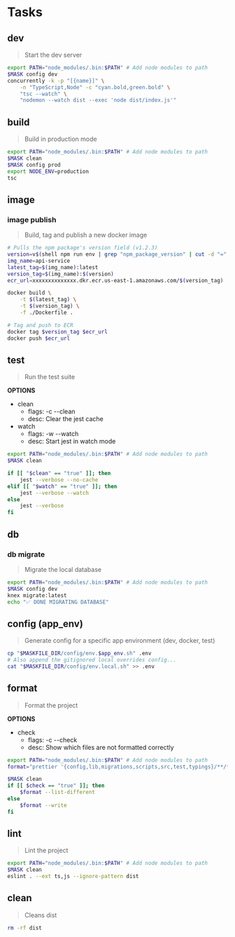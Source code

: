 # Tasks





## dev
> Start the dev server

~~~sh
export PATH="node_modules/.bin:$PATH" # Add node modules to path
$MASK config dev
concurrently -k -p "[{name}]" \
    -n "TypeScript,Node" -c "cyan.bold,green.bold" \
    "tsc --watch" \
    "nodemon --watch dist --exec 'node dist/index.js'"
~~~





## build
> Build in production mode

~~~sh
export PATH="node_modules/.bin:$PATH" # Add node modules to path
$MASK clean
$MASK config prod
export NODE_ENV=production
tsc
~~~





## image

### image publish
> Build, tag and publish a new docker image

~~~sh
# Pulls the npm package's version field (v1.2.3)
version=v$(shell npm run env | grep "npm_package_version" | cut -d "=" -f2)
img_name=api-service
latest_tag=$(img_name):latest
version_tag=$(img_name):$(version)
ecr_url=xxxxxxxxxxxxxx.dkr.ecr.us-east-1.amazonaws.com/$(version_tag)

docker build \
    -t $(latest_tag) \
    -t $(version_tag) \
    -f ./Dockerfile .

# Tag and push to ECR
docker tag $version_tag $ecr_url
docker push $ecr_url
~~~





## test

> Run the test suite

**OPTIONS**
* clean
    * flags: -c --clean
    * desc: Clear the jest cache
* watch
    * flags: -w --watch
    * desc: Start jest in watch mode

~~~bash
export PATH="node_modules/.bin:$PATH" # Add node modules to path
$MASK clean

if [[ "$clean" == "true" ]]; then
    jest --verbose --no-cache
elif [[ "$watch" == "true" ]]; then
    jest --verbose --watch
else
    jest --verbose
fi
~~~





## db

### db migrate
> Migrate the local database

~~~sh
export PATH="node_modules/.bin:$PATH" # Add node modules to path
$MASK config dev
knex migrate:latest
echo "✅ DONE MIGRATING DATABASE"
~~~





## config (app_env)
> Generate config for a specific app environment (dev, docker, test)

~~~bash
cp "$MASKFILE_DIR/config/env.$app_env.sh" .env
# Also append the gitignored local overrides config...
cat "$MASKFILE_DIR/config/env.local.sh" >> .env
~~~





## format

> Format the project

**OPTIONS**
* check
    * flags: -c --check
    * desc: Show which files are not formatted correctly

~~~sh
export PATH="node_modules/.bin:$PATH" # Add node modules to path
format="prettier '{config,lib,migrations,scripts,src,test,typings}/**/*.{js,jsx,ts,tsx,css,html,json}' '*.{js,jsx,ts,tsx,css,html,json}'"

$MASK clean
if [[ $check == "true" ]]; then
    $format --list-different
else
    $format --write
fi
~~~





## lint
> Lint the project

~~~sh
export PATH="node_modules/.bin:$PATH" # Add node modules to path
$MASK clean
eslint . --ext ts,js --ignore-pattern dist
~~~





## clean
> Cleans dist

~~~sh
rm -rf dist
~~~
